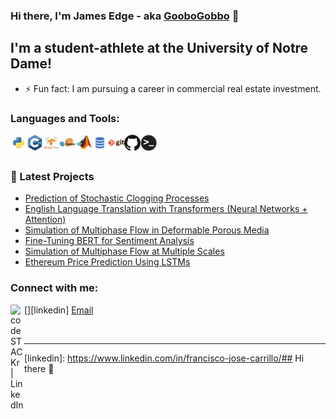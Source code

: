 ### Hi there, I'm James Edge - aka [GooboGobbo][website] 👋

## I'm a student-athlete at the University of Notre Dame!

- ⚡ Fun fact: I am pursuing a career in commercial real estate investment.

### Languages and Tools:

<img align="left" alt="Python" width="26px" src="https://raw.githubusercontent.com/github/explore/80688e429a7d4ef2fca1e82350fe8e3517d3494d/topics/python/python.png" />
<img align="left" alt="C++" width="26px" src="https://raw.githubusercontent.com/github/explore/80688e429a7d4ef2fca1e82350fe8e3517d3494d/topics/cpp/cpp.png" />
<img align="left" alt="TensorFlow" width="26px" src="https://raw.githubusercontent.com/github/explore/80688e429a7d4ef2fca1e82350fe8e3517d3494d/topics/tensorflow/tensorflow.png" />
<img align="left" alt="Scikit-Learn" width="26px" src="https://raw.githubusercontent.com/github/explore/80688e429a7d4ef2fca1e82350fe8e3517d3494d/topics/scikit-learn/scikit-learn.png" />
<img align="left" alt="Matlab" width="26px" src="https://raw.githubusercontent.com/github/explore/80688e429a7d4ef2fca1e82350fe8e3517d3494d/topics/matlab/matlab.png" />
<img align="left" alt="SQL" width="26px" src="https://raw.githubusercontent.com/github/explore/80688e429a7d4ef2fca1e82350fe8e3517d3494d/topics/sql/sql.png" />
<img align="left" alt="Git" width="26px" src="https://raw.githubusercontent.com/github/explore/80688e429a7d4ef2fca1e82350fe8e3517d3494d/topics/git/git.png" />
<img align="left" alt="GitHub" width="26px" src="https://raw.githubusercontent.com/github/explore/78df643247d429f6cc873026c0622819ad797942/topics/github/github.png" />
<img align="left" alt="Terminal" width="26px" src="https://raw.githubusercontent.com/github/explore/80688e429a7d4ef2fca1e82350fe8e3517d3494d/topics/terminal/terminal.png" />

<br />
<br />


### 📕 Latest Projects

<!-- BLOG-POST-LIST:START -->
- [Prediction of Stochastic Clogging Processes](https://github.com/Franjcf/Data-Science-Projects/blob/main/clogging_prediction_analysis/clogging_analysis.ipynb)
- [English Language Translation with Transformers (Neural Networks + Attention)](https://github.com/Franjcf/Data-Science-Projects/blob/main/language_translation_transformers/Transformer.ipynb)
- [Simulation of Multiphase Flow in Deformable Porous Media](https://github.com/Franjcf/hybridBiotInterFoam)
- [Fine-Tuning BERT for Sentiment Analysis](https://github.com/Franjcf/Data-Science-Projects/blob/main/sentiment_analysis_BERT/sentiment_analysis_BERT.ipynb)
- [Simulation of Multiphase Flow at Multiple Scales](https://github.com/Franjcf/hybridPorousInterFoam)
- [Ethereum Price Prediction Using LSTMs](https://github.com/Franjcf/Data-Science-Projects/blob/main/Ethereum_price_prediction/ETH_prediction.ipynb)
<!-- BLOG-POST-LIST:END -->

### Connect with me:

[<img align="left" alt="codeSTACKr | LinkedIn" width="22px" src="https://cdn.jsdelivr.net/npm/simple-icons@v3/icons/linkedin.svg" />][linkedin]
[Email](mailto:franjcf@outlook.com)


<br />

---

[website]: https://franjcf.github.io/
[linkedin]: https://www.linkedin.com/in/francisco-jose-carrillo/## Hi there 👋

<!--
**GooboGobbo/GooboGobbo** is a ✨ _special_ ✨ repository because its `README.md` (this file) appears on your GitHub profile.

Here are some ideas to get you started:

- 🔭 I’m currently working on ...
- 🌱 I’m currently learning ...
- 👯 I’m looking to collaborate on ...
- 🤔 I’m looking for help with ...
- 💬 Ask me about ...
- 📫 How to reach me: ...
- 😄 Pronouns: ...
- ⚡ Fun fact: ...
-->
